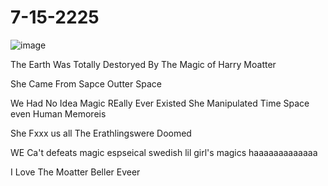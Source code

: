 # 7-15-2225



![image](https://github.com/chaosdp/7-15-2225/assets/123339503/c18aa2ae-9a4f-4bc8-95d1-c1cccee47afb)

The Earth Was Totally
Destoryed 
By The Magic 
of 
Harry Moatter

She Came From Sapce
Outter Space

We Had No Idea Magic REally Ever Existed
She Manipulated Time
Space
even Human Memoreis

She Fxxx
us all
The Erathlingswere Doomed

WE Ca't defeats magic
espseical swedish lil girl's magics
haaaaaaaaaaaaa

I Love The Moatter
Beller
Eveer
